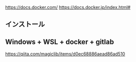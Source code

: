 https://docs.docker.com/
https://docs.docker.jp/index.html#

## インストール


## Windows + WSL + docker + gitlab
https://qiita.com/magiclib/items/d0ec68886aead86ad510
